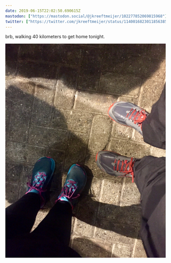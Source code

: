 ```yaml
---
date: 2019-06-15T22:02:50.690615Z
mastodon: ["https://mastodon.social/@jkreeftmeijer/102277852069815968"]
twitter: ["https://twitter.com/jkreeftmeijer/status/1140016823011856385"]
---
```

brb, walking 40 kilometers to get home tonight.

![](/media/F5F6792A-B766-46A3-8E29-C47EDF16622A.jpeg)

